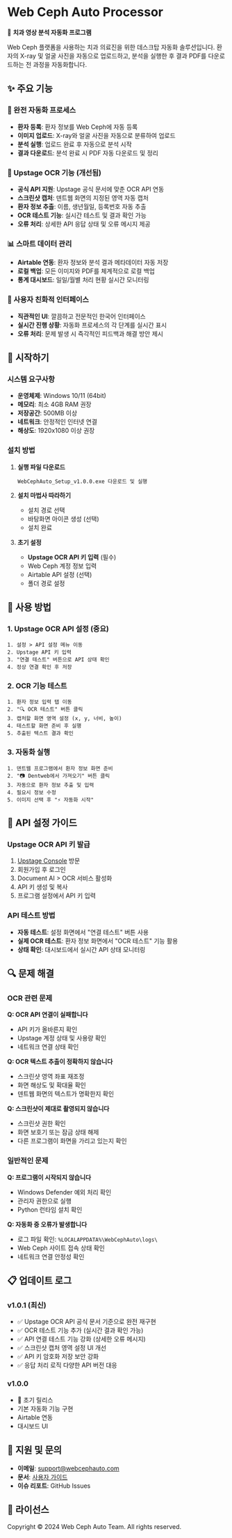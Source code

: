 # Web Ceph Auto Processor

🦷 **치과 영상 분석 자동화 프로그램**

Web Ceph 플랫폼을 사용하는 치과 의료진을 위한 데스크탑 자동화 솔루션입니다. 환자의 X-ray 및 얼굴 사진을 자동으로 업로드하고, 분석을 실행한 후 결과 PDF를 다운로드하는 전 과정을 자동화합니다.

## ✨ 주요 기능

### 🔄 완전 자동화 프로세스
- **환자 등록**: 환자 정보를 Web Ceph에 자동 등록
- **이미지 업로드**: X-ray와 얼굴 사진을 자동으로 분류하여 업로드
- **분석 실행**: 업로드 완료 후 자동으로 분석 시작
- **결과 다운로드**: 분석 완료 시 PDF 자동 다운로드 및 정리

### 🤖 Upstage OCR 기능 (개선됨)
- **공식 API 지원**: Upstage 공식 문서에 맞춘 OCR API 연동
- **스크린샷 캡처**: 덴트웹 화면의 지정된 영역 자동 캡처
- **환자 정보 추출**: 이름, 생년월일, 등록번호 자동 추출
- **OCR 테스트 기능**: 실시간 테스트 및 결과 확인 가능
- **오류 처리**: 상세한 API 응답 상태 및 오류 메시지 제공

### 📊 스마트 데이터 관리
- **Airtable 연동**: 환자 정보와 분석 결과 메타데이터 자동 저장
- **로컬 백업**: 모든 이미지와 PDF를 체계적으로 로컬 백업
- **통계 대시보드**: 일일/월별 처리 현황 실시간 모니터링

### 🎯 사용자 친화적 인터페이스
- **직관적인 UI**: 깔끔하고 전문적인 한국어 인터페이스
- **실시간 진행 상황**: 자동화 프로세스의 각 단계를 실시간 표시
- **오류 처리**: 문제 발생 시 즉각적인 피드백과 해결 방안 제시

## 🚀 시작하기

### 시스템 요구사항

- **운영체제**: Windows 10/11 (64bit)
- **메모리**: 최소 4GB RAM 권장
- **저장공간**: 500MB 이상
- **네트워크**: 안정적인 인터넷 연결
- **해상도**: 1920x1080 이상 권장

### 설치 방법

1. **실행 파일 다운로드**
   ```
   WebCephAuto_Setup_v1.0.0.exe 다운로드 및 실행
   ```

2. **설치 마법사 따라하기**
   - 설치 경로 선택
   - 바탕화면 아이콘 생성 (선택)
   - 설치 완료

3. **초기 설정**
   - **Upstage OCR API 키 입력** (필수)
   - Web Ceph 계정 정보 입력
   - Airtable API 설정 (선택)
   - 폴더 경로 설정

## 📖 사용 방법

### 1. Upstage OCR API 설정 (중요)

```
1. 설정 > API 설정 메뉴 이동
2. Upstage API 키 입력
3. "연결 테스트" 버튼으로 API 상태 확인
4. 정상 연결 확인 후 저장
```

### 2. OCR 기능 테스트

```
1. 환자 정보 입력 탭 이동
2. "🔍 OCR 테스트" 버튼 클릭
3. 캡처할 화면 영역 설정 (x, y, 너비, 높이)
4. 테스트할 화면 준비 후 실행
5. 추출된 텍스트 결과 확인
```

### 3. 자동화 실행

```
1. 덴트웹 프로그램에서 환자 정보 화면 준비
2. "📷 Dentweb에서 가져오기" 버튼 클릭
3. 자동으로 환자 정보 추출 및 입력
4. 필요시 정보 수정
5. 이미지 선택 후 "⚡ 자동화 시작"
```

## 🔧 API 설정 가이드

### Upstage OCR API 키 발급

1. [Upstage Console](https://console.upstage.ai) 방문
2. 회원가입 후 로그인
3. Document AI > OCR 서비스 활성화
4. API 키 생성 및 복사
5. 프로그램 설정에서 API 키 입력

### API 테스트 방법

- **자동 테스트**: 설정 화면에서 "연결 테스트" 버튼 사용
- **실제 OCR 테스트**: 환자 정보 화면에서 "OCR 테스트" 기능 활용
- **상태 확인**: 대시보드에서 실시간 API 상태 모니터링

## 🔍 문제 해결

### OCR 관련 문제

**Q: OCR API 연결이 실패합니다**
- API 키가 올바른지 확인
- Upstage 계정 상태 및 사용량 확인
- 네트워크 연결 상태 확인

**Q: OCR 텍스트 추출이 정확하지 않습니다**
- 스크린샷 영역 좌표 재조정
- 화면 해상도 및 확대율 확인
- 덴트웹 화면의 텍스트가 명확한지 확인

**Q: 스크린샷이 제대로 촬영되지 않습니다**
- 스크린샷 권한 확인
- 화면 보호기 또는 잠금 상태 해제
- 다른 프로그램이 화면을 가리고 있는지 확인

### 일반적인 문제

**Q: 프로그램이 시작되지 않습니다**
- Windows Defender 예외 처리 확인
- 관리자 권한으로 실행
- Python 런타임 설치 확인

**Q: 자동화 중 오류가 발생합니다**
- 로그 파일 확인: `%LOCALAPPDATA%\WebCephAuto\logs\`
- Web Ceph 사이트 접속 상태 확인
- 네트워크 연결 안정성 확인

## 📋 업데이트 로그

### v1.0.1 (최신)
- ✅ Upstage OCR API 공식 문서 기준으로 완전 재구현
- ✅ OCR 테스트 기능 추가 (실시간 결과 확인 가능)
- ✅ API 연결 테스트 기능 강화 (상세한 오류 메시지)
- ✅ 스크린샷 캡처 영역 설정 UI 개선
- ✅ API 키 암호화 저장 보안 강화
- ✅ 응답 처리 로직 다양한 API 버전 대응

### v1.0.0
- 🎉 초기 릴리스
- 기본 자동화 기능 구현
- Airtable 연동
- 대시보드 UI

## 🤝 지원 및 문의

- **이메일**: support@webcephauto.com
- **문서**: [사용자 가이드](./doc/)
- **이슈 리포트**: GitHub Issues

## 📄 라이선스

Copyright © 2024 Web Ceph Auto Team. All rights reserved. 